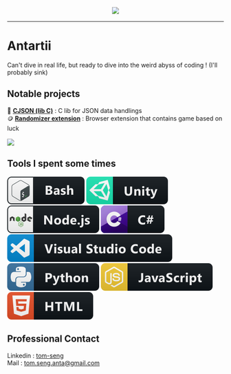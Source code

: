 <div align="center">
  <img src="https://github.com/antartii/antartii/assets/36498078/85f7acbf-ca36-492e-828e-e74a901585a6">
</div>

---

# Antartii
Can't dive in real life, but ready to dive into the weird abyss of coding ! (I'll probably sink)

## Notable projects
📖 [**CJSON (lib C)**](https://github.com/antartii/C_JSONlib) : C lib for JSON data handlings  
🪙 [**Randomizer extension**](https://github.com/antartii/randomizer_extension) : Browser extension that contains game based on luck

<a href="https://github.com/Dawoox">
  <img align="center" src="https://github-readme-stats.vercel.app/api?username=antartii&show_icons=true&theme=material-palenight&?count_private=true&include_all_commits=true">
</a>

## Tools I spent some times
![](https://github.com/MikeCodesDotNET/ColoredBadges/blob/master/svg/dev/tools/bash.svg)
![](https://github.com/MikeCodesDotNET/ColoredBadges/blob/master/svg/dev/frameworks/unity.svg)
![](https://github.com/MikeCodesDotNET/ColoredBadges/blob/master/svg/dev/frameworks/nodejs.svg)
![](https://github.com/MikeCodesDotNET/ColoredBadges/blob/master/svg/dev/languages/csharp.svg)
![](https://github.com/MikeCodesDotNET/ColoredBadges/blob/master/svg/dev/tools/visualstudio_code.svg)
![](https://github.com/MikeCodesDotNET/ColoredBadges/blob/master/svg/dev/languages/python.svg)
![](https://github.com/MikeCodesDotNET/ColoredBadges/blob/master/svg/dev/languages/js.svg)
![](https://github.com/MikeCodesDotNET/ColoredBadges/blob/master/svg/dev/languages/html.svg)

## Professional Contact
Linkedin :  [tom-seng](https://www.linkedin.com/in/tom-seng/)  
Mail :  tom.seng.anta@gmail.com
